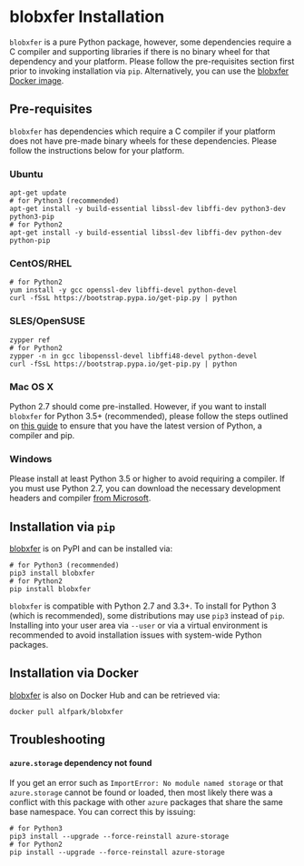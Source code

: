 # blobxfer Installation
`blobxfer` is a pure Python package, however, some dependencies require a C
compiler and supporting libraries if there is no binary wheel for that
dependency and your platform. Please follow the pre-requisites section first
prior to invoking installation via `pip`. Alternatively, you can use the
[blobxfer Docker image](https://hub.docker.com/r/alfpark/blobxfer/).

## Pre-requisites
`blobxfer` has dependencies which require a C compiler if your platform does
not have pre-made binary wheels for these dependencies. Please follow the
instructions below for your platform.

### Ubuntu
```shell
apt-get update
# for Python3 (recommended)
apt-get install -y build-essential libssl-dev libffi-dev python3-dev python3-pip
# for Python2
apt-get install -y build-essential libssl-dev libffi-dev python-dev python-pip
```

### CentOS/RHEL
```shell
# for Python2
yum install -y gcc openssl-dev libffi-devel python-devel
curl -fSsL https://bootstrap.pypa.io/get-pip.py | python
```

### SLES/OpenSUSE
```shell
zypper ref
# for Python2
zypper -n in gcc libopenssl-devel libffi48-devel python-devel
curl -fSsL https://bootstrap.pypa.io/get-pip.py | python
```

### Mac OS X
Python 2.7 should come pre-installed. However, if you want to install
`blobxfer` for Python 3.5+ (recommended), please follow the steps outlined on
[this guide](http://docs.python-guide.org/en/latest/starting/install/osx/)
to ensure that you have the latest version of Python, a compiler and pip.

### Windows
Please install at least Python 3.5 or higher to avoid requiring a
compiler. If you must use Python 2.7, you can download the necessary
development headers and compiler [from Microsoft](http://aka.ms/vcpython27).

## Installation via `pip`
[blobxfer](https://pypi.python.org/pypi/blobxfer) is on PyPI and can be
installed via:

```shell
# for Python3 (recommended)
pip3 install blobxfer
# for Python2
pip install blobxfer
```

`blobxfer` is compatible with Python 2.7 and 3.3+. To install for Python 3
(which is recommended), some distributions may use `pip3` instead of `pip`.
Installing into your user area via `--user` or via a virtual environment
is recommended to avoid installation issues with system-wide Python
packages.

## Installation via Docker
[blobxfer](https://hub.docker.com/r/alfpark/blobxfer/) is also on Docker
Hub and can be retrieved via:

```shell
docker pull alfpark/blobxfer
```

## Troubleshooting
#### `azure.storage` dependency not found
If you get an error such as `ImportError: No module named storage` or that
`azure.storage` cannot be found or loaded, then most likely there was a
conflict with this package with other `azure` packages that share the same
base namespace. You can correct this by issuing:
```shell
# for Python3
pip3 install --upgrade --force-reinstall azure-storage
# for Python2
pip install --upgrade --force-reinstall azure-storage
```
